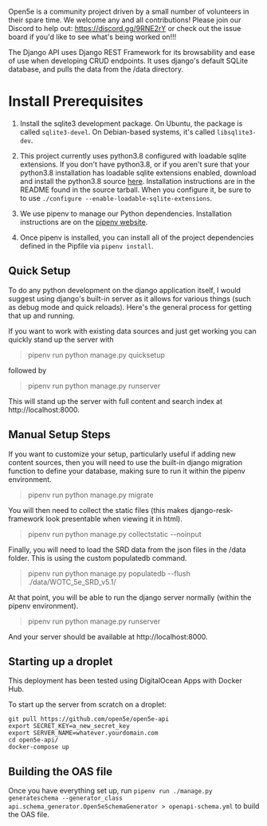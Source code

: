 Open5e is a community project driven by a small number of volunteers in their spare time. We welcome any and all contributions! Please join our Discord to help out: https://discord.gg/9RNE2rY or check out the issue board if you'd like to see what's being worked on!!!

The Django API uses Django REST Framework for its browsability and ease of use when developing CRUD endpoints.  It uses django's default SQLite database, and pulls the data from the /data directory.

# Install Prerequisites

1.  Install the sqlite3 development package. On Ubuntu, the package is called
    `sqlite3-devel`. On Debian-based systems, it's called `libsqlite3-dev`.

1.  This project currently uses python3.8 configured with loadable sqlite
    extensions. If you don't have python3.8, or if you aren't sure that your
    python3.8 installation has loadable sqlite extensions enabled, download and
    install the python3.8 source
    [here](https://www.python.org/downloads/release/python-3816/). Installation
    instructions are in the README found in the source tarball. When you
    configure it, be sure to to use
    `./configure --enable-loadable-sqlite-extensions`.

1.  We use pipenv to manage our Python dependencies. Installation instructions
    are on the [pipenv website](https://pipenv.readthedocs.io/en/latest/).

1.  Once pipenv is installed, you can install all of the project dependencies
    defined in the Pipfile via `pipenv install`.

## Quick Setup

To do any python development on the django application itself, I would suggest using django's built-in server as it allows for various things (such as debug mode and quick reloads).  Here's the general process for getting that up and running.

If you want to work with existing data sources and just get working you can quickly stand up the server with

> pipenv run python manage.py quicksetup

followed by

> pipenv run python manage.py runserver

This will stand up the server with full content and search index at http://localhost:8000.

## Manual Setup Steps

If you want to customize your setup, particularly useful if adding new content sources, then you will need to use the built-in django migration function to define your database, making sure to run it within the pipenv environment.
> pipenv run python manage.py migrate

You will then need to collect the static files (this makes django-resk-framework look presentable when viewing it in html).
> pipenv run python manage.py collectstatic --noinput

Finally, you will need to load the SRD data from the json files in the /data folder.  This is using the custom populatedb command.
> pipenv run python manage.py populatedb --flush ./data/WOTC_5e_SRD_v5.1/

At that point, you will be able to run the django server normally (within the pipenv environment).
> pipenv run python manage.py runserver

And your server should be available at http://localhost:8000.

## Starting up a droplet

This deployment has been tested using DigitalOcean Apps with Docker Hub.

To start up the server from scratch on a droplet:

```
git pull https://github.com/open5e/open5e-api
export SECRET_KEY=a_new_secret_key
export SERVER_NAME=whatever.yourdomain.com
cd open5e-api/
docker-compose up
```

## Building the OAS file

Once you have everything set up, run `pipenv run ./manage.py generateschema --generator_class api.schema_generator.Open5eSchemaGenerator > openapi-schema.yml` to build the OAS file.
